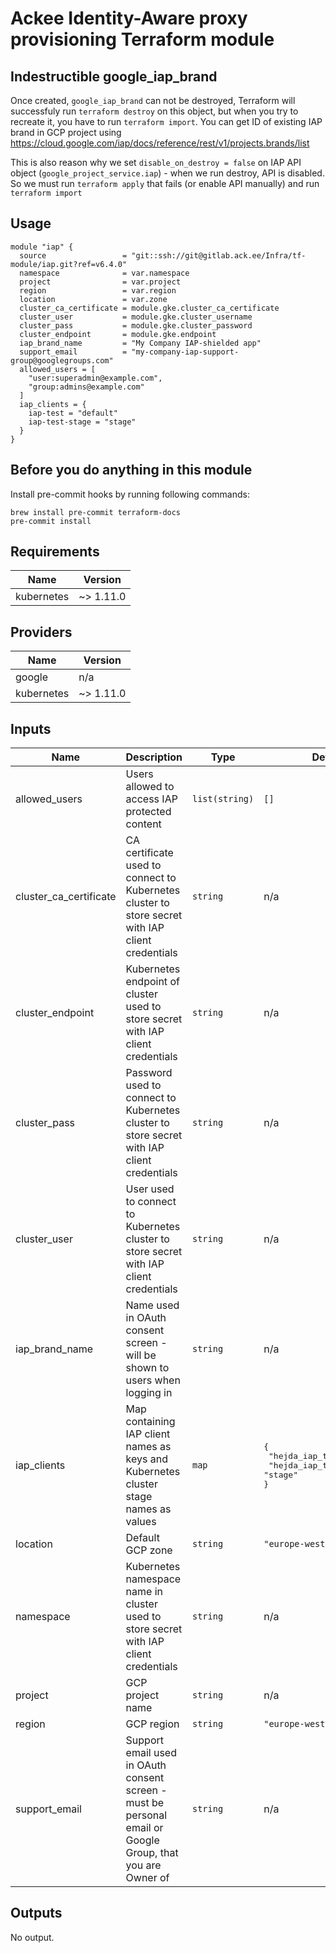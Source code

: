 # Ackee Identity-Aware proxy provisioning Terraform module

## Indestructible google_iap_brand

Once created, `google_iap_brand` can not be destroyed, Terraform will successfuly run `terraform destroy` on this object, but when you try to recreate it, you have to run `terraform import`. You can get ID of existing IAP brand in GCP project using https://cloud.google.com/iap/docs/reference/rest/v1/projects.brands/list

This is also reason why we set `disable_on_destroy = false` on IAP API object (`google_project_service.iap`) - when we run destroy, API is disabled. So we must run `terraform apply` that fails (or enable API manually) and run `terraform import`
## Usage

```hcl
module "iap" {
  source                 = "git::ssh://git@gitlab.ack.ee/Infra/tf-module/iap.git?ref=v6.4.0"
  namespace              = var.namespace
  project                = var.project
  region                 = var.region
  location               = var.zone
  cluster_ca_certificate = module.gke.cluster_ca_certificate
  cluster_user           = module.gke.cluster_username
  cluster_pass           = module.gke.cluster_password
  cluster_endpoint       = module.gke.endpoint
  iap_brand_name         = "My Company IAP-shielded app"
  support_email          = "my-company-iap-support-group@googlegroups.com"
  allowed_users = [
    "user:superadmin@example.com",
    "group:admins@example.com"
  ]
  iap_clients = {
    iap-test = "default"
    iap-test-stage = "stage"
  }
}
```

## Before you do anything in this module

Install pre-commit hooks by running following commands:

```shell script
brew install pre-commit terraform-docs
pre-commit install
```

<!-- BEGINNING OF PRE-COMMIT-TERRAFORM DOCS HOOK -->
## Requirements

| Name | Version |
|------|---------|
| kubernetes | ~> 1.11.0 |

## Providers

| Name | Version |
|------|---------|
| google | n/a |
| kubernetes | ~> 1.11.0 |

## Inputs

| Name | Description | Type | Default | Required |
|------|-------------|------|---------|:--------:|
| allowed\_users | Users allowed to access IAP protected content | `list(string)` | `[]` | no |
| cluster\_ca\_certificate | CA certificate used to connect to Kubernetes cluster to store secret with IAP client credentials | `string` | n/a | yes |
| cluster\_endpoint | Kubernetes endpoint of cluster used to store secret with IAP client credentials | `string` | n/a | yes |
| cluster\_pass | Password used to connect to Kubernetes cluster to store secret with IAP client credentials | `string` | n/a | yes |
| cluster\_user | User used to connect to Kubernetes cluster to store secret with IAP client credentials | `string` | n/a | yes |
| iap\_brand\_name | Name used in OAuth consent screen - will be shown to users when logging in | `string` | n/a | yes |
| iap\_clients | Map containing IAP client names as keys and Kubernetes cluster stage names as values | `map` | <pre>{<br>  "hejda_iap_taky": "stage",<br>  "hejda_iap_test": "stage"<br>}</pre> | no |
| location | Default GCP zone | `string` | `"europe-west3-c"` | no |
| namespace | Kubernetes namespace name in cluster used to store secret with IAP client credentials | `string` | n/a | yes |
| project | GCP project name | `string` | n/a | yes |
| region | GCP region | `string` | `"europe-west3"` | no |
| support\_email | Support email used in OAuth consent screen - must be personal email or Google Group, that you are Owner of | `string` | n/a | yes |

## Outputs

No output.

<!-- END OF PRE-COMMIT-TERRAFORM DOCS HOOK -->
